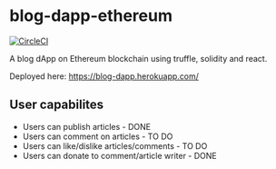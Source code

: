 # blog-dapp-ethereum
[![CircleCI](https://circleci.com/gh/YessineAmor/blog-dapp-ethereum/tree/master.svg?style=shield)](https://circleci.com/gh/YessineAmor/blog-dapp-ethereum/tree/master)

A blog dApp on Ethereum blockchain using truffle, solidity and react.

Deployed here: https://blog-dapp.herokuapp.com/  

## User capabilites
* Users can publish articles - DONE
* Users can comment on articles - TO DO
* Users can like/dislike articles/comments - TO DO
* Users can donate to comment/article writer - DONE
